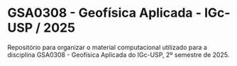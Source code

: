 # GSA0308 - Geofísica Aplicada - IGc-USP / 2025
Repositório para organizar o material computacional utilizado para a disciplina GSA0308 - Geofísica Aplicada do IGc-USP, 2º semestre de 2025.
